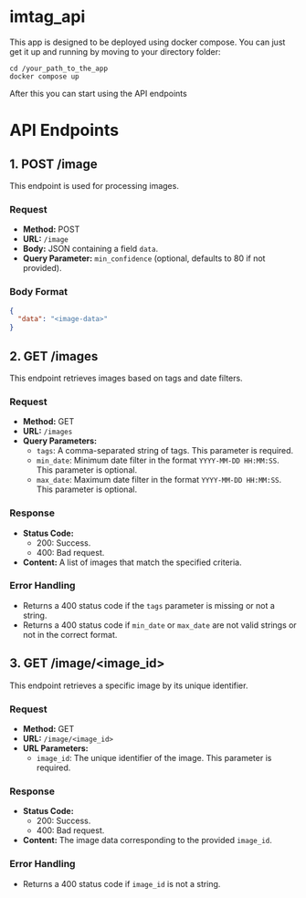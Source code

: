 # imtag_api

This app is designed to be deployed using docker compose. You can just get it up and running by moving to your directory folder:

```
cd /your_path_to_the_app
docker compose up
```

After this you can start using the API endpoints

# API Endpoints

## 1. POST /image

This endpoint is used for processing images.

### Request

- **Method:** POST
- **URL:** `/image`
- **Body:** JSON containing a field `data`.
- **Query Parameter:** `min_confidence` (optional, defaults to 80 if not provided).

### Body Format

```json
{
  "data": "<image-data>"
}
```

## 2. GET /images

This endpoint retrieves images based on tags and date filters.

### Request

- **Method:** GET
- **URL:** `/images`
- **Query Parameters:** 
  - `tags`: A comma-separated string of tags. This parameter is required.
  - `min_date`: Minimum date filter in the format `YYYY-MM-DD HH:MM:SS`. This parameter is optional.
  - `max_date`: Maximum date filter in the format `YYYY-MM-DD HH:MM:SS`. This parameter is optional.

### Response

- **Status Code:** 
  - 200: Success.
  - 400: Bad request.
- **Content:** A list of images that match the specified criteria.

### Error Handling

- Returns a 400 status code if the `tags` parameter is missing or not a string.
- Returns a 400 status code if `min_date` or `max_date` are not valid strings or not in the correct format.

## 3. GET /image/<image_id>

This endpoint retrieves a specific image by its unique identifier.

### Request

- **Method:** GET
- **URL:** `/image/<image_id>`
- **URL Parameters:** 
  - `image_id`: The unique identifier of the image. This parameter is required.

### Response

- **Status Code:** 
  - 200: Success.
  - 400: Bad request.
- **Content:** The image data corresponding to the provided `image_id`.

### Error Handling

- Returns a 400 status code if `image_id` is not a string.
